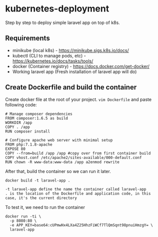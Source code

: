 # kubernetes-deployment
Step by step to deploy simple laravel app on top of k8s.

## Requirements
- minikube (local k8s) - https://minikube.sigs.k8s.io/docs/
- kubectl (CLI to manage pods, etc) - https://kubernetes.io/docs/tasks/tools/
- docker (Container registry) - https://docs.docker.com/get-docker/
- Working laravel app (Fresh installation of laravel app will do)

## Create Dockerfile and build the container

Create docker file at the root of your project. `vim Dockerfile` and paste following code:

```
# Manage composer dependencies
FROM composer:1.6.5 as build
WORKDIR /app
COPY . /app
RUN composer install

# Configure apache web server with minimal setup
FROM php:7.1.8-apache
EXPOSE 80
COPY --from=build /app /app #copy over from first container build
COPY vhost.conf /etc/apache2/sites-available/000-default.conf
RUN chown -R www-data:www-data /app a2enmod rewrite
```

After that, build the container so we can run it later.

```
docker build -t laravel-app .

-t laravel-app define the name the container called laravel-app
. is the location of the Dockerfile and application code, in this case, it's the current directory
```

To test it, we need to run the container

```
docker run -ti \
  -p 8080:80 \
  -e APP_KEY=base64:cUPmwHx4LXa4Z25HhzFiWCf7TlQmSqnt98pnuiHmzgY= \
  laravel-app
```
